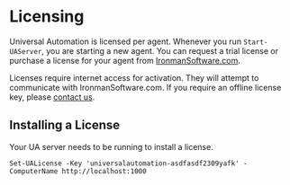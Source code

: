 # Licensing

Universal Automation is licensed per agent. Whenever you run `Start-UAServer`, you are starting a new agent. You can request a trial license or purchase a license for your agent from [IronmanSoftware.com](https://ironmansoftware.com/universal-automation/). 

Licenses require internet access for activation. They will attempt to communicate with IronmanSoftware.com. If you require an offline license key, please [contact us](http://ironmansoftware.com/contact-us). 

## Installing a License

Your UA server needs to be running to install a license. 

```text
Set-UALicense -Key 'universalautomation-asdfasdf2309yafk' -ComputerName http://localhost:1000
```

